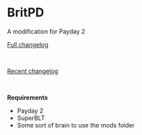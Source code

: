 # BritPD
A modification for Payday 2

[Full changelog](https://leolama.github.io/BritPD/full_changelog.html)

&nbsp;

[Recent changelog](https://leolama.github.io/BritPD/recent_changelog.html)

&nbsp;

**Requirements**
* Payday 2
* SuperBLT
* Some sort of brain to use the mods folder
